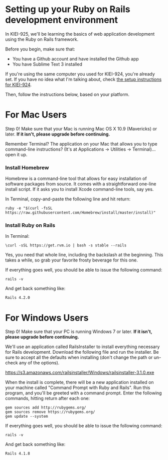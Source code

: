 # Setting up your Ruby on Rails development environment

In KIEI-925, we'll be learning the basics of web application development using the Ruby on Rails framework.

Before you begin, make sure that:

- You have a Github account and have installed the Github app
- You have Sublime Text 3 installed

If you're using the same computer you used for KIEI-924, you're already set. If you have no idea what I'm talking about, check [the setup instructions for KIEI-924](http://golearntocode.com/kiei924-winter15-ev/workbook/setup).

Then, follow the instructions below, based on your platform.

# For Mac Users

Step 0! Make sure that your Mac is running Mac OS X 10.9 (Mavericks) or later. **If it isn't, please upgrade before continuing.**

Remember Terminal? The application on your Mac that allows you to type command-line instructions? (It's at Applications -> Utilities -> Terminal)... open it up.

### Install Homebrew

Homebrew is a command-line tool that allows for easy installation of software packages from source. It comes with a straightforward one-line install script. If it asks you to install Xcode command-line tools, say yes.

In Terminal, copy-and-paste the following line and hit return:

    ruby -e "$(curl -fsSL https://raw.githubusercontent.com/Homebrew/install/master/install)"
    
### Install Ruby on Rails

In Terminal:

    \curl -sSL https://get.rvm.io | bash -s stable --rails

Yes, you need that whole line, including the backslash at the beginning. This takes a while, so grab your favorite frosty beverage for this one.

If everything goes well, you should be able to issue the following command:

    rails -v
    
And get back something like:

    Rails 4.2.0
    
# For Windows Users

Step 0! Make sure that your PC is running Windows 7 or later. **If it isn't, please upgrade before continuing.**

We'll use an application called RailsInstaller to install everything necessary for Rails development. Download the following file and run the installer. Be sure to accept all the defaults when installing (don't change the path or un-check any of the options).

https://s3.amazonaws.com/railsinstaller/Windows/railsinstaller-3.1.0.exe

When the install is complete, there will be a new application installed on your machine called "Command Prompt with Ruby and Rails". Run this program, and you'll be greeted with a command prompt. Enter the following commands, hitting return after each one:

    gem sources add http://rubygems.org/
    gem sources remove https://rubygems.org/
    gem update --system
    
If everything goes well, you should be able to issue the following command:

    rails -v
    
And get back something like:

    Rails 4.1.8
